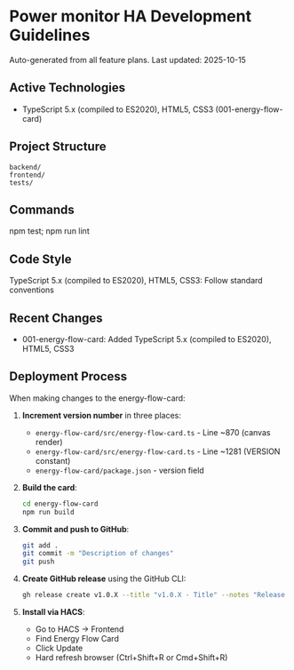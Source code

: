 ﻿# Power monitor HA Development Guidelines

Auto-generated from all feature plans. Last updated: 2025-10-15

## Active Technologies
- TypeScript 5.x (compiled to ES2020), HTML5, CSS3 (001-energy-flow-card)

## Project Structure
```
backend/
frontend/
tests/
```

## Commands
npm test; npm run lint

## Code Style
TypeScript 5.x (compiled to ES2020), HTML5, CSS3: Follow standard conventions

## Recent Changes
- 001-energy-flow-card: Added TypeScript 5.x (compiled to ES2020), HTML5, CSS3

<!-- MANUAL ADDITIONS START -->
## Deployment Process

When making changes to the energy-flow-card:

1. **Increment version number** in three places:
   - `energy-flow-card/src/energy-flow-card.ts` - Line ~870 (canvas render)
   - `energy-flow-card/src/energy-flow-card.ts` - Line ~1281 (VERSION constant)
   - `energy-flow-card/package.json` - version field

2. **Build the card**:
   ```bash
   cd energy-flow-card
   npm run build
   ```

3. **Commit and push to GitHub**:
   ```bash
   git add .
   git commit -m "Description of changes"
   git push
   ```

4. **Create GitHub release** using the GitHub CLI:
   ```bash
   gh release create v1.0.X --title "v1.0.X - Title" --notes "Release notes" --repo tomganleylee/Power-Monitor-card
   ```

5. **Install via HACS**:
   - Go to HACS → Frontend
   - Find Energy Flow Card
   - Click Update
   - Hard refresh browser (Ctrl+Shift+R or Cmd+Shift+R)

<!-- MANUAL ADDITIONS END -->
